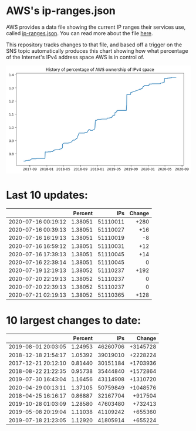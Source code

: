 # AWS's ip-ranges.json

AWS provides a data file showing the current IP ranges their
services use, called [ip-ranges.json](https://ip-ranges.amazonaws.com/ip-ranges.json).  You 
can read more about the file [here](https://docs.aws.amazon.com/general/latest/gr/aws-ip-ranges.html).

This repository tracks changes to that file, and based off a trigger on the SNS topic 
automatically produces this chart showing how what percentage of the Internet's IPv4 
address space AWS is in control of.

![History of AWS](history_count.png)

# Last 10 updates:

| | Percent | IPs | Change |
| :--- | ---: | ---: | ---: |
| 2020-07-16 00:19:12 | 1.38051 | 51110011 | +280 |
| 2020-07-16 00:39:13 | 1.38051 | 51110027 | +16 |
| 2020-07-16 16:19:13 | 1.38051 | 51110019 | -8 |
| 2020-07-16 16:59:12 | 1.38051 | 51110031 | +12 |
| 2020-07-16 17:39:13 | 1.38051 | 51110045 | +14 |
| 2020-07-16 22:39:14 | 1.38051 | 51110045 | 0 |
| 2020-07-19 12:19:13 | 1.38052 | 51110237 | +192 |
| 2020-07-20 22:19:13 | 1.38052 | 51110237 | 0 |
| 2020-07-20 22:39:13 | 1.38052 | 51110237 | 0 |
| 2020-07-21 02:19:13 | 1.38052 | 51110365 | +128 |


# 10 largest changes to date:

| | Percent | IPs | Change |
| :--- | ---: | ---: | ---: |
| 2019-08-01 20:03:05 | 1.24953 | 46260706 | +3145728 |
| 2018-12-18 21:54:17 | 1.05392 | 39019010 | +2228224 |
| 2017-12-21 20:12:10 | 0.81440 | 30151184 | +1703936 |
| 2018-08-22 21:22:35 | 0.95738 | 35444840 | +1572864 |
| 2019-07-30 16:43:04 | 1.16456 | 43114908 | +1310720 |
| 2020-04-29 00:13:11 | 1.37105 | 50759849 | +1048576 |
| 2018-04-25 16:16:17 | 0.86887 | 32167704 | +917504 |
| 2019-10-28 01:03:09 | 1.28580 | 47603480 | +732413 |
| 2019-05-08 20:19:04 | 1.11038 | 41109242 | +655360 |
| 2019-07-18 21:23:05 | 1.12920 | 41805914 | +655224 |
